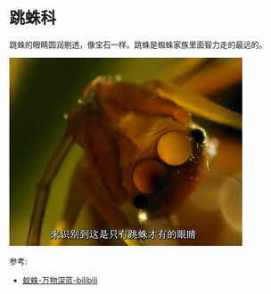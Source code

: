 # 跳蛛科

跳蛛的眼睛圆润剔透，像宝石一样。跳蛛是蜘蛛家族里面智力走的最远的。

![](01.png)

参考:
- [蚁蛛-万物深蓝-bilibili](https://www.bilibili.com/video/BV1C841127SE/?spm_id_from=333.1007.top_right_bar_window_view_later.content.click&vd_source=741bff59809f9e15c309ef97c7d7c960)
